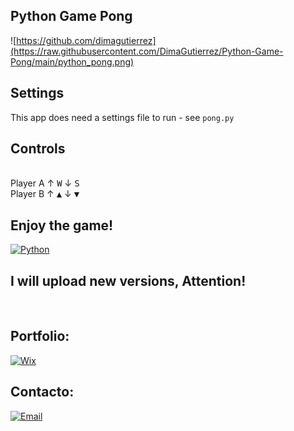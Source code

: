 ## Python Game Pong

![https://github.com/dimagutierrez](https://raw.githubusercontent.com/DimaGutierrez/Python-Game-Pong/main/python_pong.png)
## Settings
This app does need a settings file to run - see `pong.py`
<br>
## Controls
<br>
Player A  ↑ <kbd>W</kbd> ↓ <kbd>S</kbd>
<br>
Player B  ↑ <kbd>▲</kbd> ↓ <kbd>▼</kbd>
<br>

## Enjoy the game!
[![Python](https://img.shields.io/badge/Python-0095D5?style=for-the-badge&logo=Python&logoColor=white&labelColor=101010)]()
## I will upload new versions, Attention!
<br>

## Portfolio:
[![Wix](https://img.shields.io/badge/wix🔥🔥🔥-DIMA>>JOBBOX-FA7343?style=for-the-badge&logo=Wix&logoColor=white&labelColor=101010)](https://diegosurf.wixsite.com/diegorgutierrez)
<br>

## Contacto:
[![Email](https://img.shields.io/badge/diegorgutierrez@live.com.ar-email_personal-FA7343?style=for-the-badge&logo=github&logoColor=white&labelColor=101010)](mailto:diegorgutierrez@live.com.ar)
</br>
